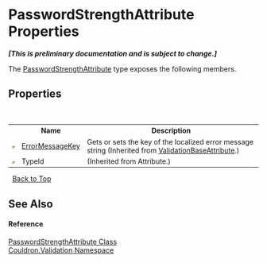 # PasswordStrengthAttribute Properties
 _**\[This is preliminary documentation and is subject to change.\]**_

The <a href="T_Couldron_Validation_PasswordStrengthAttribute">PasswordStrengthAttribute</a> type exposes the following members.


## Properties
&nbsp;<table><tr><th></th><th>Name</th><th>Description</th></tr><tr><td>![Public property](media/pubproperty.gif "Public property")</td><td><a href="P_Couldron_Validation_ValidationBaseAttribute_ErrorMessageKey">ErrorMessageKey</a></td><td>
Gets or sets the key of the localized error message string
 (Inherited from <a href="T_Couldron_Validation_ValidationBaseAttribute">ValidationBaseAttribute</a>.)</td></tr><tr><td>![Public property](media/pubproperty.gif "Public property")</td><td>TypeId</td><td> (Inherited from Attribute.)</td></tr></table>&nbsp;
<a href="#passwordstrengthattribute-properties">Back to Top</a>

## See Also


#### Reference
<a href="T_Couldron_Validation_PasswordStrengthAttribute">PasswordStrengthAttribute Class</a><br /><a href="N_Couldron_Validation">Couldron.Validation Namespace</a><br />